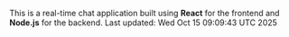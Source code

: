 This is a real-time chat application built using **React** for the frontend and **Node.js** for the backend.
Last updated: Wed Oct 15 09:09:43 UTC 2025
